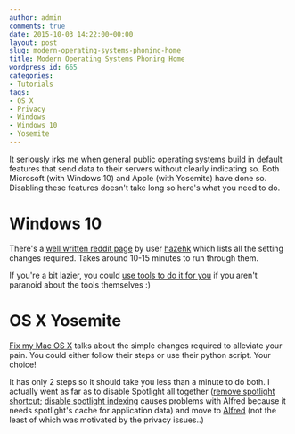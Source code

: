 ```yaml
---
author: admin
comments: true
date: 2015-10-03 14:22:00+00:00
layout: post
slug: modern-operating-systems-phoning-home
title: Modern Operating Systems Phoning Home
wordpress_id: 665
categories:
- Tutorials
tags:
- OS X
- Privacy
- Windows
- Windows 10
- Yosemite
---
```


It seriously irks me when general public operating systems build in default features that send data to their servers without clearly indicating so. Both Microsoft (with Windows 10) and Apple (with Yosemite) have done so. Disabling these features doesn't take long so here's what you need to do.


# Windows 10


There's a [well written reddit page](https://www.reddit.com/r/conspiracy/comments/3fhy27/how_do_disable_all_privacy_leaks_in_windows_10/) by user [hazehk](https://www.reddit.com/user/hazehk) which lists all the setting changes required. Takes around 10-15 minutes to run through them.

If you're a bit lazier, you could [use tools to do it for you](https://www.reddit.com/r/Windows10/comments/3fn46j/i_made_my_own_userfriendly_windows_10_privacy/) if you aren't paranoid about the tools themselves :)


# OS X Yosemite


[Fix my Mac OS X](https://fix-macosx.com/) talks about the simple changes required to alleviate your pain. You could either follow their steps or use their python script. Your choice!

It has only 2 steps so it should take you less than a minute to do both. I actually went as far as to disable Spotlight all together ([remove spotlight shortcut](https://apple.stackexchange.com/questions/177984/how-to-disable-spotlight-for-alfred); [disable spotlight indexing](http://osxdaily.com/2011/12/10/disable-or-enable-spotlight-in-mac-os-x-lion/) causes problems with Alfred because it needs spotlight's cache for application data) and move to [Alfred](http://alfredapp.com) (not the least of which was motivated by the privacy issues..)
